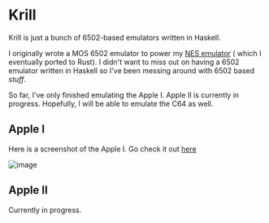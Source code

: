 # Krill

Krill is just a bunch of 6502-based emulators written in Haskell.

I originally wrote a MOS 6502 emulator to power my [NES emulator](https://github.com/lesserfish/Shrimp) ( which I eventually ported to Rust). I didn't want to miss out on having a 6502 emulator written in Haskell so I've been messing around with 6502 based *stuff*.

So far, I've only finished emulating the Apple I. Apple II is currently in progress. Hopefully, I will be able to emulate the C64 as well.

## Apple I

Here is a screenshot of the Apple I. Go check it out [here](https://github.com/lesserfish/Krill/tree/main/AppleI)

![image](https://github.com/user-attachments/assets/df83f38a-c819-4817-922e-3baf95901262)


## Apple II

Currently in progress.

